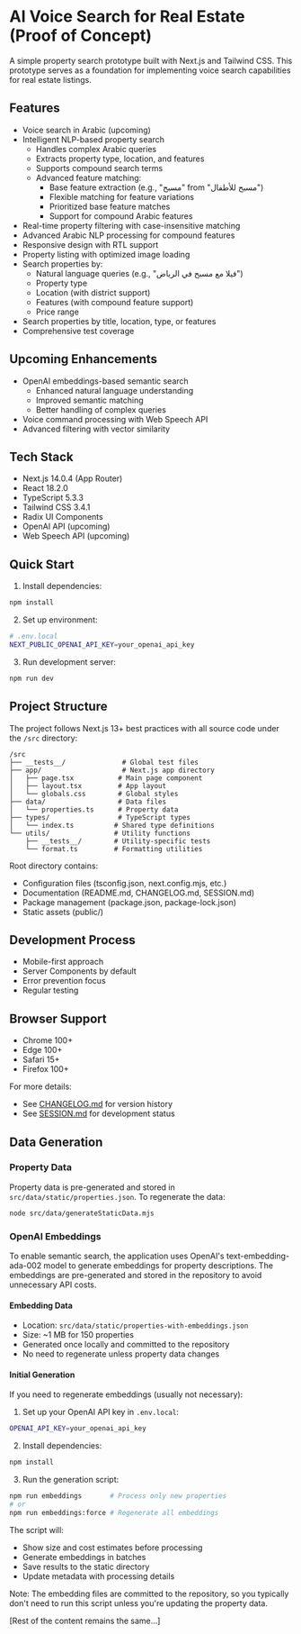 # AI Voice Search for Real Estate (Proof of Concept)

A simple property search prototype built with Next.js and Tailwind CSS. This prototype serves as a foundation for implementing voice search capabilities for real estate listings.

## Features
- Voice search in Arabic (upcoming)
- Intelligent NLP-based property search
  - Handles complex Arabic queries
  - Extracts property type, location, and features
  - Supports compound search terms
  - Advanced feature matching:
    - Base feature extraction (e.g., "مسبح" from "مسبح للأطفال")
    - Flexible matching for feature variations
    - Prioritized base feature matches
    - Support for compound Arabic features
- Real-time property filtering with case-insensitive matching
- Advanced Arabic NLP processing for compound features
- Responsive design with RTL support
- Property listing with optimized image loading
- Search properties by:
  - Natural language queries (e.g., "فيلا مع مسبح في الرياض")
  - Property type
  - Location (with district support)
  - Features (with compound feature support)
  - Price range
- Search properties by title, location, type, or features
- Comprehensive test coverage

## Upcoming Enhancements
- OpenAI embeddings-based semantic search
  - Enhanced natural language understanding
  - Improved semantic matching
  - Better handling of complex queries
- Voice command processing with Web Speech API
- Advanced filtering with vector similarity

## Tech Stack
- Next.js 14.0.4 (App Router)
- React 18.2.0
- TypeScript 5.3.3
- Tailwind CSS 3.4.1
- Radix UI Components
- OpenAI API (upcoming)
- Web Speech API (upcoming)

## Quick Start

1. Install dependencies:
```bash
npm install
```

2. Set up environment:
```bash
# .env.local
NEXT_PUBLIC_OPENAI_API_KEY=your_openai_api_key
```

3. Run development server:
```bash
npm run dev
```

## Project Structure
The project follows Next.js 13+ best practices with all source code under the `/src` directory:

```
/src
├── __tests__/              # Global test files
├── app/                    # Next.js app directory
│   ├── page.tsx           # Main page component
│   ├── layout.tsx         # App layout
│   └── globals.css        # Global styles
├── data/                  # Data files
│   └── properties.ts      # Property data
├── types/                 # TypeScript types
│   └── index.ts          # Shared type definitions
└── utils/                # Utility functions
    ├── __tests__/        # Utility-specific tests
    └── format.ts         # Formatting utilities
```

Root directory contains:
- Configuration files (tsconfig.json, next.config.mjs, etc.)
- Documentation (README.md, CHANGELOG.md, SESSION.md)
- Package management (package.json, package-lock.json)
- Static assets (public/)

## Development Process
- Mobile-first approach
- Server Components by default
- Error prevention focus
- Regular testing

## Browser Support
- Chrome 100+
- Edge 100+
- Safari 15+
- Firefox 100+

For more details:
- See [CHANGELOG.md](./CHANGELOG.md) for version history
- See [SESSION.md](./SESSION.md) for development status 

## Data Generation

### Property Data
Property data is pre-generated and stored in `src/data/static/properties.json`. To regenerate the data:

```bash
node src/data/generateStaticData.mjs
```

### OpenAI Embeddings
To enable semantic search, the application uses OpenAI's text-embedding-ada-002 model to generate embeddings for property descriptions. The embeddings are pre-generated and stored in the repository to avoid unnecessary API costs.

#### Embedding Data
- Location: `src/data/static/properties-with-embeddings.json`
- Size: ~1 MB for 150 properties
- Generated once locally and committed to the repository
- No need to regenerate unless property data changes

#### Initial Generation
If you need to regenerate embeddings (usually not necessary):

1. Set up your OpenAI API key in `.env.local`:
```bash
OPENAI_API_KEY=your_openai_api_key
```

2. Install dependencies:
```bash
npm install
```

3. Run the generation script:
```bash
npm run embeddings       # Process only new properties
# or
npm run embeddings:force # Regenerate all embeddings
```

The script will:
- Show size and cost estimates before processing
- Generate embeddings in batches
- Save results to the static directory
- Update metadata with processing details

Note: The embedding files are committed to the repository, so you typically don't need to run this script unless you're updating the property data.

[Rest of the content remains the same...] 